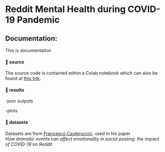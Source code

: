 # Reddit Mental Health during COVID-19 Pandemic

<h2>Documentation:</h2>


This is documentation

<h4>📁 source</h4>

The source code is contained within a Colab notebook which can also be found at <a href="https://colab.research.google.com/drive/1SkrRq0HywnwgoKh-Lzs9qq5UoNL5AdDW?usp=sharing"> this link</a>.


<h4>📁 results</h4>


-json outputs

-plots


<h4>📁 datasets</h4>

Datasets are from <a href="https://bitbucket.org/cauteruccio/reddit-dataset/src/master/">Francesco Cauteruccio</a>, used in his paper<br> <i> How dramatic events can affect emotionality in social posting: the impact of COVID-19 on Reddit</i>



